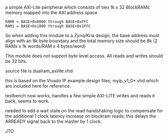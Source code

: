 a simple AXI-Lite peripheral which consists of two 1k x 32 BlockRAMs memory mapped into the AXI address space

	RAM0 = BASE+0x0000 through BASE+0xFFC
	RAM1 = BASE+0x1000 through BASE+0x1FFC

So when adding this module to a Zynq/Kria design, the base address must align with an 8k byte boundary
and the total memory size should be 8k (2 RAMs x 1k words/RAM x 4 bytes/word)

This module does not support byte level access. All reads and writes should be 32 bits.

source file is dualram_axilite.vhd

this is based on the Vivado IP example design files, myip_v1_0*.vhd which are included here for reference.

testbench now works, handles a few simple AXI-LITE writes and reads it back, seems to work.

needed to add a wait state on the read handshaking logic to compensate for the additional 1 clock latency 
increase on blockram reads; this delays the ARREADY signal back to the master by 1 clock.

JTO



